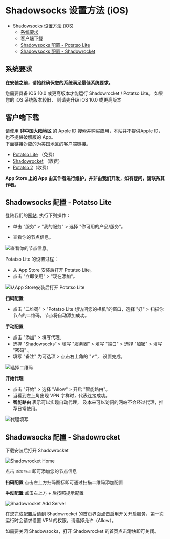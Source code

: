 # Shadowsocks 设置方法 (iOS)
- [Shadowsocks 设置方法 (iOS)](#shadowsocks-设置方法-ios)
  - [系统要求](#系统要求)
  - [客户端下载](#客户端下载)
  - [Shadowsocks 配置 - Potatso Lite](#shadowsocks-配置---potatso-lite)
  - [Shadowsocks 配置 - Shadowrocket](#shadowsocks-配置---shadowrocket)

## 系统要求
**在安装之前，请始终确保您的系统满足最低系统要求。**

您需要具备 iOS 10.0  或更高版本才能运行 Shadowrocket / Potatso Lite。 如果您的 iOS 系统版本较旧， 则请先升级 iOS 10.0 或更高版本

## 客户端下载

请使用 **非中国大陆地区** 的 Apple ID 搜索并购买应用，本站并不提供Apple ID，也不提供破解版的 App。   
下面链接对应的为美国地区的客户端链接。 

* [Potatso Lite](https://itunes.apple.com/us/app/potatso-lite/id1239860606?mt=8) （免费）
* [Shadowrocket](https://itunes.apple.com/us/app/shadowrocket/id932747118?mt=8) （收费）
* [Potatso 2](https://itunes.apple.com/us/app/potatso-2/id1162704202?mt=8)（收费）

**App Store 上的 App 由其作者进行维护，并非由我们开发，如有疑问，请联系其作者。**

## Shadowsocks 配置 - Potatso Lite

登陆我们的[网站](https://portal.shadowsocks.at), 执行下列操作：

* 单击 “服务” > "我的服务" > 选择 "你可用的产品/服务"。

* 查看你的节点信息。

![查看你的节点信息。](../../assets/images/int-portal-productdetail.png)

Potatso Lite 的设置过程：

* 从 App Store 安装后打开 Potatso Lite。
* 点击 "立即使用" > "现在添加"。

![从App Store安装后打开 Potatso Lite](../../assets/images/ios-step1.png)


**扫码配置**

* 点击 "二维码" > "Potatso Lite 想访问您的相机"的窗口，选择 "好" > 扫描你节点的二维码，节点将自动添加成功。

**手动配置**

* 点击 "添加" > 填写代理。
* 选择 "Shadowsocks“ > 填写 "服务器" > 填写 "端口" > 选择 "加密" > 填写 "密码" 。
* 填写 "备注" 为可选项 > 点击右上角的 "✔"， 设置完成。

![选择二维码](../../assets/images/ios-step2.png)



**开始代理**

* 点击 "开始" > 选择 "Allow" > 开启 "智能路由"。
* 当看到左上角出现 VPN 字样时，代表连接成功。
* **智能路由** 表示可以实现自动代理， 及本来可以访问的网站不会经过代理，推荐日常使用。

![代理填写](../../assets/images/ios-step3.png)


## Shadowsocks 配置 - Shadowrocket

下载安装后打开 Shadowrocket

![Shadowrocket Home](../../assets/images/ios-rocket-01.png)

点击 `添加节点` 即可添加您的节点信息

**扫码配置**
点击左上方扫码图标即可通过扫描二维码添加配置

**手动配置**
点击右上方 + 后按照提示配置

![Shadowrocket Add Server](../../assets/images/ios-rocket-02.png)

在您完成配置后请到 Shadowrocket 的首页界面点击启用开关开启服务，第一次运行时会请求设置 VPN 的权限，请选择允许（Allow）。

如需要关闭 Shadowsocks，打开 Shadowrocket 的首页点击滑块即可关闭。

